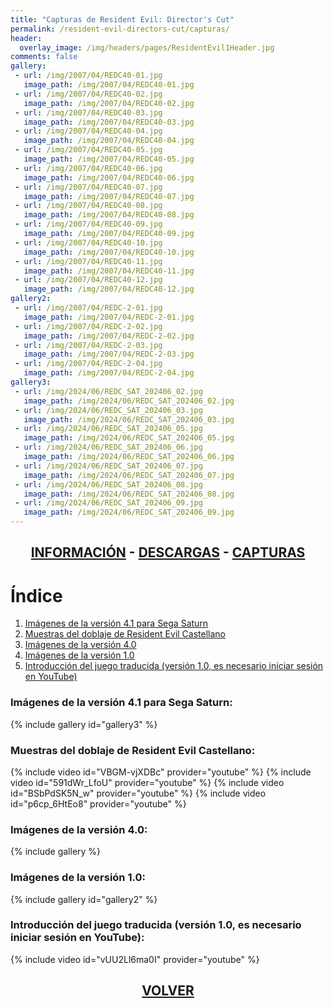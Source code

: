 ```yaml
---
title: "Capturas de Resident Evil: Director's Cut"
permalink: /resident-evil-directors-cut/capturas/
header:
  overlay_image: /img/headers/pages/ResidentEvil1Header.jpg
comments: false
gallery:
 - url: /img/2007/04/REDC40-01.jpg
   image_path: /img/2007/04/REDC40-01.jpg
 - url: /img/2007/04/REDC40-02.jpg
   image_path: /img/2007/04/REDC40-02.jpg
 - url: /img/2007/04/REDC40-03.jpg
   image_path: /img/2007/04/REDC40-03.jpg
 - url: /img/2007/04/REDC40-04.jpg
   image_path: /img/2007/04/REDC40-04.jpg
 - url: /img/2007/04/REDC40-05.jpg
   image_path: /img/2007/04/REDC40-05.jpg
 - url: /img/2007/04/REDC40-06.jpg
   image_path: /img/2007/04/REDC40-06.jpg
 - url: /img/2007/04/REDC40-07.jpg
   image_path: /img/2007/04/REDC40-07.jpg
 - url: /img/2007/04/REDC40-08.jpg
   image_path: /img/2007/04/REDC40-08.jpg
 - url: /img/2007/04/REDC40-09.jpg
   image_path: /img/2007/04/REDC40-09.jpg
 - url: /img/2007/04/REDC40-10.jpg
   image_path: /img/2007/04/REDC40-10.jpg
 - url: /img/2007/04/REDC40-11.jpg
   image_path: /img/2007/04/REDC40-11.jpg
 - url: /img/2007/04/REDC40-12.jpg
   image_path: /img/2007/04/REDC40-12.jpg
gallery2:
 - url: /img/2007/04/REDC-2-01.jpg
   image_path: /img/2007/04/REDC-2-01.jpg
 - url: /img/2007/04/REDC-2-02.jpg
   image_path: /img/2007/04/REDC-2-02.jpg
 - url: /img/2007/04/REDC-2-03.jpg
   image_path: /img/2007/04/REDC-2-03.jpg
 - url: /img/2007/04/REDC-2-04.jpg
   image_path: /img/2007/04/REDC-2-04.jpg
gallery3:
 - url: /img/2024/06/REDC_SAT_202406_02.jpg
   image_path: /img/2024/06/REDC_SAT_202406_02.jpg
 - url: /img/2024/06/REDC_SAT_202406_03.jpg
   image_path: /img/2024/06/REDC_SAT_202406_03.jpg
 - url: /img/2024/06/REDC_SAT_202406_05.jpg
   image_path: /img/2024/06/REDC_SAT_202406_05.jpg
 - url: /img/2024/06/REDC_SAT_202406_06.jpg
   image_path: /img/2024/06/REDC_SAT_202406_06.jpg
 - url: /img/2024/06/REDC_SAT_202406_07.jpg
   image_path: /img/2024/06/REDC_SAT_202406_07.jpg
 - url: /img/2024/06/REDC_SAT_202406_08.jpg
   image_path: /img/2024/06/REDC_SAT_202406_08.jpg
 - url: /img/2024/06/REDC_SAT_202406_09.jpg
   image_path: /img/2024/06/REDC_SAT_202406_09.jpg
---
```

<h2 style="text-align: center;"><strong><a href="/resident-evil-directors-cut/informacion/">INFORMACIÓN</a> - <a href="/resident-evil-directors-cut/descargar/">DESCARGAS</a> - <a href="/resident-evil-directors-cut/capturas/">CAPTURAS</a></strong></h2>

# Índice

1. [Imágenes de la versión 4.1 para Sega Saturn](#punto1)
2. [Muestras del doblaje de Resident Evil Castellano](#punto2)
3. [Imágenes de la versión 4.0](#punto3)
4. [Imágenes de la versión 1.0](#punto4)
5. [Introducción del juego traducida (versión 1.0, es necesario iniciar sesión en YouTube)](#punto5)

### Imágenes de la versión 4.1 para Sega Saturn:<a name="punto1"></a>

{% include gallery id="gallery3" %}

### Muestras del doblaje de Resident Evil Castellano:<a name="punto2"></a>

{% include video id="VBGM-vjXDBc" provider="youtube" %}
{% include video id="591dWr_LfoU" provider="youtube" %}
{% include video id="BSbPdSK5N_w" provider="youtube" %}
{% include video id="p6cp_6HtEo8" provider="youtube" %}

### Imágenes de la versión 4.0:<a name="punto3"></a>

{% include gallery %}

### Imágenes de la versión 1.0:<a name="punto4"></a>

{% include gallery id="gallery2" %}

### Introducción del juego traducida (versión 1.0, es necesario iniciar sesión en YouTube):<a name="punto5"></a>

{% include video id="vUU2Ll6ma0I" provider="youtube" %}

<h2 style="text-align: center;"><a href="/resident-evil-directors-cut/"><strong>VOLVER</strong></a></h2>


